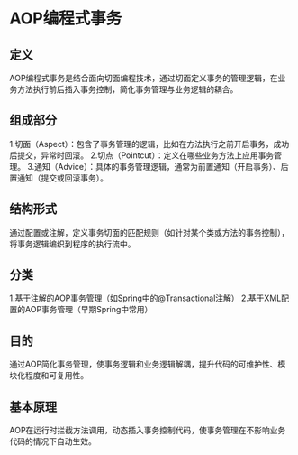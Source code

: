 # AOP编程式事务

## 定义

AOP编程式事务是结合面向切面编程技术，通过切面定义事务的管理逻辑，在业务方法执行前后插入事务控制，简化事务管理与业务逻辑的耦合。

## 组成部分

1.切面（Aspect）：包含了事务管理的逻辑，比如在方法执行之前开启事务，成功后提交，异常时回滚。
2.切点（Pointcut）：定义在哪些业务方法上应用事务管理。
3.通知（Advice）：具体的事务管理逻辑，通常为前置通知（开启事务）、后置通知（提交或回滚事务）。

## 结构形式

通过配置或注解，定义事务切面的匹配规则（如针对某个类或方法的事务控制），将事务逻辑编织到程序的执行流中。

## 分类

1.基于注解的AOP事务管理（如Spring中的@Transactional注解）
2.基于XML配置的AOP事务管理（早期Spring中常用）

## 目的

通过AOP简化事务管理，使事务逻辑和业务逻辑解耦，提升代码的可维护性、模块化程度和可复用性。

## 基本原理

AOP在运行时拦截方法调用，动态插入事务控制代码，使事务管理在不影响业务代码的情况下自动生效。